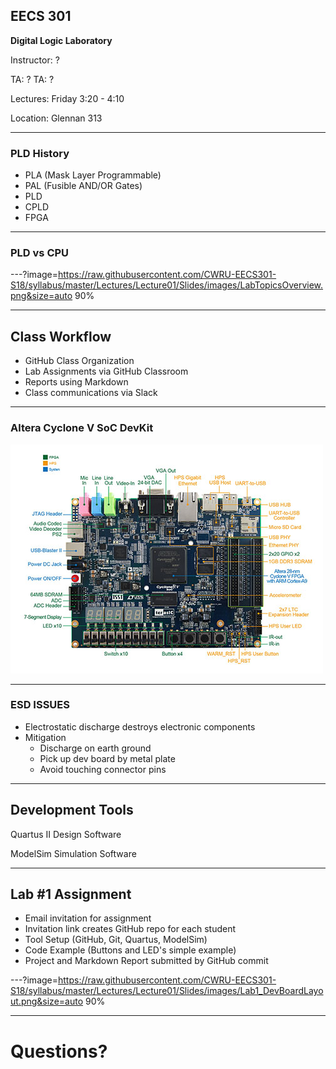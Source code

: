 ## EECS 301

**Digital Logic Laboratory**

Instructor: ?

TA: ?
TA: ?

Lectures: Friday 3:20 - 4:10

Location: Glennan 313

---

### PLD History

* PLA (Mask Layer Programmable)
* PAL (Fusible AND/OR Gates)
* PLD 
* CPLD
* FPGA

---

### PLD vs CPU 



---?image=https://raw.githubusercontent.com/CWRU-EECS301-S18/syllabus/master/Lectures/Lecture01/Slides/images/LabTopicsOverview.png&size=auto 90%

---

## Class Workflow

* GitHub Class Organization
* Lab Assignments via GitHub Classroom
* Reports using Markdown
* Class communications via Slack

---

### Altera Cyclone V SoC DevKit

![DevKit](https://raw.githubusercontent.com/CWRU-EECS301-S18/syllabus/master/Lectures/Lecture01/Slides/images/DE1-SoC_board_top.jpg)

---

### ESD ISSUES

* Electrostatic discharge destroys electronic components 
* Mitigation
	* Discharge on earth ground
	* Pick up dev board by metal plate
	* Avoid touching connector pins

---

## Development Tools

Quartus II Design Software

ModelSim Simulation Software

---

## Lab #1 Assignment

* Email invitation for assignment
* Invitation link creates GitHub repo for each student
* Tool Setup (GitHub, Git, Quartus, ModelSim)
* Code Example (Buttons and LED's simple example)
* Project and Markdown Report submitted by GitHub commit

---?image=https://raw.githubusercontent.com/CWRU-EECS301-S18/syllabus/master/Lectures/Lecture01/Slides/images/Lab1_DevBoardLayout.png&size=auto 90%

---

# Questions?
